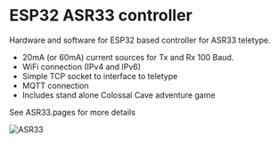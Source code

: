 # ESP32 ASR33 controller

Hardware and software for ESP32 based controller for ASR33 teletype.

- 20mA (or 60mA) current sources for Tx and Rx 100 Baud.
- WiFi connection (IPv4 and IPv6)
- Simple TCP socket to interface to teletype
- MQTT connection
- Includes stand alone Colossal Cave adventure game

See ASR33.pages for more details

![ASR33](https://user-images.githubusercontent.com/996983/151703933-0d369dc1-1d2b-4c1f-b951-0e8e34954b85.png)
